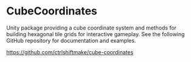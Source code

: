 # CubeCoordinates

Unity package providing a cube coordinate system and methods for building hexagonal tile grids for interactive gameplay. See the following GitHub repository for documentation and examples.

https://github.com/ctrlshiftmake/cube-coordinates
